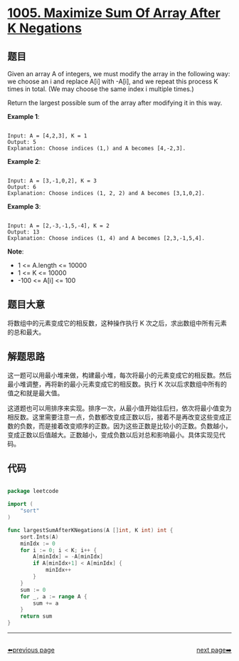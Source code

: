 # [1005. Maximize Sum Of Array After K Negations](https://leetcode.com/problems/maximize-sum-of-array-after-k-negations/)

## 题目

Given an array A of integers, we must modify the array in the following way: we choose an i and replace A[i] with -A[i], and we repeat this process K times in total.  (We may choose the same index i multiple times.)

Return the largest possible sum of the array after modifying it in this way.


**Example 1**:

```

Input: A = [4,2,3], K = 1
Output: 5
Explanation: Choose indices (1,) and A becomes [4,-2,3].

```

**Example 2**:

```

Input: A = [3,-1,0,2], K = 3
Output: 6
Explanation: Choose indices (1, 2, 2) and A becomes [3,1,0,2].

```

**Example 3**:

```

Input: A = [2,-3,-1,5,-4], K = 2
Output: 13
Explanation: Choose indices (1, 4) and A becomes [2,3,-1,5,4].

```

**Note**:

- 1 <= A.length <= 10000
- 1 <= K <= 10000
- -100 <= A[i] <= 100

## 题目大意

将数组中的元素变成它的相反数，这种操作执行 K 次之后，求出数组中所有元素的总和最大。

## 解题思路

这一题可以用最小堆来做，构建最小堆，每次将最小的元素变成它的相反数。然后最小堆调整，再将新的最小元素变成它的相反数。执行 K 次以后求数组中所有的值之和就是最大值。

这道题也可以用排序来实现。排序一次，从最小值开始往后扫，依次将最小值变为相反数。这里需要注意一点，负数都改变成正数以后，接着不是再改变这些变成正数的负数，而是接着改变顺序的正数。因为这些正数是比较小的正数。负数越小，变成正数以后值越大。正数越小，变成负数以后对总和影响最小。具体实现见代码。


## 代码

```go

package leetcode

import (
	"sort"
)

func largestSumAfterKNegations(A []int, K int) int {
	sort.Ints(A)
	minIdx := 0
	for i := 0; i < K; i++ {
		A[minIdx] = -A[minIdx]
		if A[minIdx+1] < A[minIdx] {
			minIdx++
		}
	}
	sum := 0
	for _, a := range A {
		sum += a
	}
	return sum
}

```



----------------------------------------------
<div style="display: flex;justify-content: space-between;align-items: center;">
<p><a href="https://books.halfrost.com/leetcode/ChapterFour/1000~1099/1004.Max-Consecutive-Ones-III/">⬅️previous page</a></p>
<p><a href="https://books.halfrost.com/leetcode/ChapterFour/1000~1099/1006.Clumsy-Factorial/">next page➡️</a></p>
</div>
